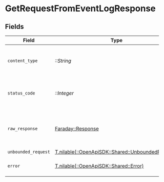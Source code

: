 # GetRequestFromEventLogResponse


## Fields

| Field                                                                                        | Type                                                                                         | Required                                                                                     | Description                                                                                  |
| -------------------------------------------------------------------------------------------- | -------------------------------------------------------------------------------------------- | -------------------------------------------------------------------------------------------- | -------------------------------------------------------------------------------------------- |
| `content_type`                                                                               | *::String*                                                                                   | :heavy_check_mark:                                                                           | HTTP response content type for this operation                                                |
| `status_code`                                                                                | *::Integer*                                                                                  | :heavy_check_mark:                                                                           | HTTP response status code for this operation                                                 |
| `raw_response`                                                                               | [Faraday::Response](https://www.rubydoc.info/gems/faraday/Faraday/Response)                  | :heavy_check_mark:                                                                           | Raw HTTP response; suitable for custom response parsing                                      |
| `unbounded_request`                                                                          | [T.nilable(::OpenApiSDK::Shared::UnboundedRequest)](../../models/shared/unboundedrequest.md) | :heavy_minus_sign:                                                                           | OK                                                                                           |
| `error`                                                                                      | [T.nilable(::OpenApiSDK::Shared::Error)](../../models/shared/error.md)                       | :heavy_minus_sign:                                                                           | Default error response                                                                       |